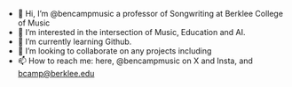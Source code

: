 - 👋 Hi, I’m @bencampmusic a professor of Songwriting at Berklee College of Music
- 👀 I’m interested in the intersection of Music, Education and  AI.  
- 🌱 I’m currently learning Github.
- 💞️ I’m looking to collaborate on any projects including 
- 📫 How to reach me: here, @bencampmusic on X and Insta, and bcamp@berklee.edu

<!---
bencampmusic/bencampmusic is a ✨ special ✨ repository because its `README.md` (this file) appears on your GitHub profile.
You can click the Preview link to take a look at your changes.
--->
